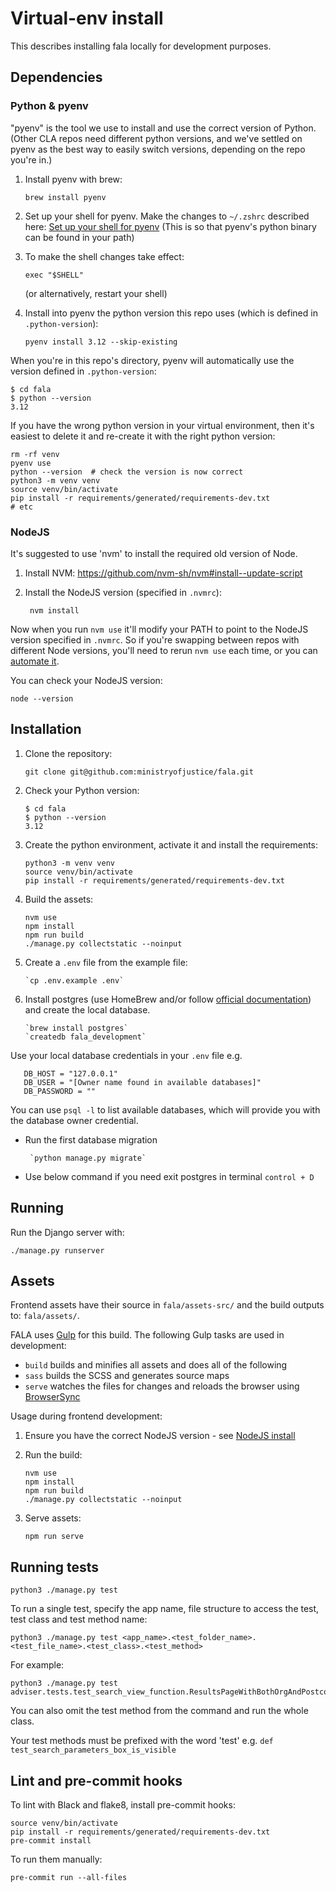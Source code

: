 # Virtual-env install

This describes installing fala locally for development purposes.

## Dependencies

### Python & pyenv

"pyenv" is the tool we use to install and use the correct version of Python. (Other CLA repos need different python versions, and we've settled on pyenv as the best way to easily switch versions, depending on the repo you're in.)

1. Install pyenv with brew:

       brew install pyenv

2. Set up your shell for pyenv. Make the changes to `~/.zshrc` described here: [Set up your shell for pyenv](https://github.com/pyenv/pyenv#set-up-your-shell-environment-for-pyenv) (This is so that pyenv's python binary can be found in your path)

3. To make the shell changes take effect:

       exec "$SHELL"

    (or alternatively, restart your shell)

4. Install into pyenv the python version this repo uses (which is defined in `.python-version`):

       pyenv install 3.12 --skip-existing

When you're in this repo's directory, pyenv will automatically use the version defined in `.python-version`:
```
$ cd fala
$ python --version
3.12
```

If you have the wrong python version in your virtual environment, then it's easiest to delete it and re-create it with the right python version:
```
rm -rf venv
pyenv use
python --version  # check the version is now correct
python3 -m venv venv
source venv/bin/activate
pip install -r requirements/generated/requirements-dev.txt
# etc
```

### NodeJS

It's suggested to use 'nvm' to install the required old version of Node.

1. Install NVM: https://github.com/nvm-sh/nvm#install--update-script

2. Install the NodeJS version (specified in `.nvmrc`):

        nvm install

Now when you run `nvm use` it'll modify your PATH to point to the NodeJS version specified in `.nvmrc`. So if you're swapping between repos with different Node versions, you'll need to rerun `nvm use` each time, or you can [automate it](https://github.com/nvm-sh/nvm?tab=readme-ov-file#deeper-shell-integration).

You can check your NodeJS version:
```
node --version
```

## Installation

1. Clone the repository:

       git clone git@github.com:ministryofjustice/fala.git

2. Check your Python version:

       $ cd fala
       $ python --version
       3.12

3. Create the python environment, activate it and install the requirements:

       python3 -m venv venv
       source venv/bin/activate
       pip install -r requirements/generated/requirements-dev.txt

4. Build the assets:

       nvm use
       npm install
       npm run build
       ./manage.py collectstatic --noinput

5. Create a ``.env`` file from the example file:

       `cp .env.example .env` 

6. Install postgres (use HomeBrew and/or follow [official documentation](https://www.postgresql.org/download/macosx/)) and create the local database.

       `brew install postgres`
       `createdb fala_development`

Use your local database credentials in your `.env` file e.g.

       DB_HOST = "127.0.0.1"
       DB_USER = "[Owner name found in available databases]"
       DB_PASSWORD = ""

You can use `psql -l` to list available databases, which will provide you with the database owner credential.

- Run the first database migration 

       `python manage.py migrate`

- Use below command if you need exit postgres in terminal
       `control + D`

## Running

Run the Django server with:
```
./manage.py runserver
```

## Assets

Frontend assets have their source in `fala/assets-src/` and the build outputs to: `fala/assets/`.

FALA uses [Gulp](http://gulpjs.com/) for this build. The following Gulp tasks are used in development:

- `build` builds and minifies all assets and does all of the following
- `sass` builds the SCSS and generates source maps
- `serve` watches the files for changes and reloads the browser using [BrowserSync](http://www.browsersync.io/)

Usage during frontend development:

1. Ensure you have the correct NodeJS version - see [NodeJS install](docs/virtual-env.md#nodejs)

2. Run the build:

       nvm use
       npm install
       npm run build
       ./manage.py collectstatic --noinput

3. Serve assets:

       npm run serve

## Running tests
```
python3 ./manage.py test
```

To run a single test, specify the app name, file structure to access the test, test class and test method name:
```
python3 ./manage.py test <app_name>.<test_folder_name>.<test_file_name>.<test_class>.<test_method>
```

For example:
```
python3 ./manage.py test adviser.tests.test_search_view_function.ResultsPageWithBothOrgAndPostcodeTest.test_search_parameters_box_is_visible
```

You can also omit the test method from the command and run the whole class.

Your test methods must be prefixed with the word 'test' e.g. `def test_search_parameters_box_is_visible`

## Lint and pre-commit hooks

To lint with Black and flake8, install pre-commit hooks:
```
source venv/bin/activate
pip install -r requirements/generated/requirements-dev.txt
pre-commit install
```

To run them manually:
```
pre-commit run --all-files
```
